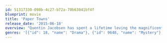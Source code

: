 ```yaml
---
id: 51317330-098b-4c27-b72a-70b63041bf4f
blueprint: movie
title: 'Paper Towns'
release_date: '2015-06-18'
overview: "Quentin Jacobsen has spent a lifetime loving the magnificently adventurous Margo Roth Spiegelman from afar. So when she cracks open a window and climbs back into his life-dressed like a ninja and summoning him for an ingenious campaign of revenge-he follows. After their all-nighter ends and a new day breaks, Q arrives at school to discover that Margo, always an enigma, has now become a mystery. But Q soon learns that there are clues-and they're for him. Urged down a disconnected path, the closer he gets, the less Q sees of the girl he thought he knew."
genres: '[{"id": 18, "name": "Drama"}, {"id": 9648, "name": "Mystery"}, {"id": 10749, "name": "Romance"}]'
---
```

